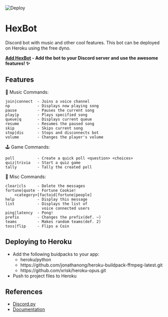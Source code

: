 ![Deploy](https://github.com/1Prototype1/HexBot/workflows/Deploy/badge.svg)
# HexBot
Discord bot with music and other cool features. This bot can be deployed on Heroku using the free dyno.

**[Add HexBot](https://discord.com/oauth2/authorize?client_id=747461870629290035&scope=bot&permissions=24576) - Add the bot to your Discord server and use the awesome features! :sparkles:**

Features
---
:musical_note: Music Commands:
```
join|connect  - Joins a voice channel
np            - Displays now playing song
pause         - Pauses the current song
play|p        - Plays specified song
queue|q       - Displays current queue
resume        - Resumes the paused song
skip          - Skips current song
stop|dis      - Stops and disconnects bot
volume        - Changes the player's volume
```
:joystick: Game Commands:
```
poll          - Create a quick poll <question> <choices>
quiz|trivia   - Start a quiz game
tally         - Tally the created poll
```
:jigsaw: Misc Commands:
```
clear|cls     - Delete the messages
fortune|quote - Fortune Cookie!
    <category>[factoid|fortune|people]
help          - Display this message
list          - Displays the list of
                voice connected users
ping|latency  - Pong! 
prefix        - Changes the prefix(def. ~)
teams         - Makes random teams(def. 2)
toss|flip     - Flips a Coin
```
Deploying to Heroku
---
- Add the following buidpacks to your app:
  - heroku/python
  - https<span>://</span>github.com/jonathanong/heroku-buildpack-ffmpeg-latest.git
  - https<span>://</span>github.com/xrisk/heroku-opus.git
- Push to project files to Heroku

References
---
- [Discord.py](https://github.com/Rapptz/discord.py)
- [Documentation](https://discordpy.readthedocs.io/en/latest/index.html)
